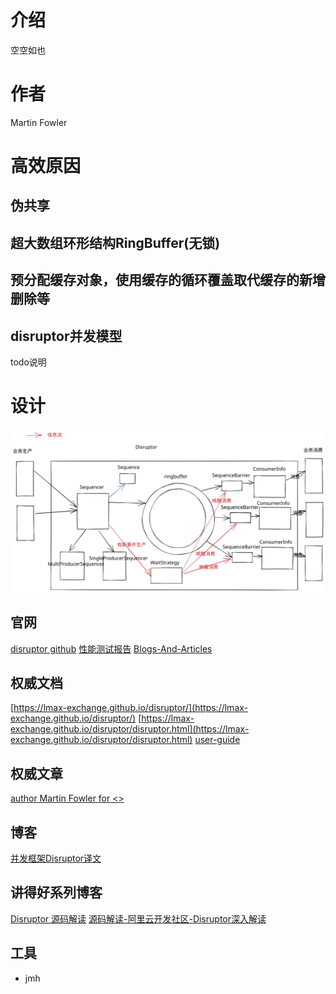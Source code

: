 # 介绍

空空如也

# 作者

Martin Fowler

# 高效原因

## 伪共享

## 超大数组环形结构RingBuffer(无锁)

##  预分配缓存对象，使用缓存的循环覆盖取代缓存的新增删除等

## disruptor并发模型
todo说明

# 设计
![disruptor架构图.svg](img/disruptor架构图.svg)

## 官网

[disruptor github](https://github.com/LMAX-Exchange/disruptor)
[性能测试报告](https://github.com/LMAX-Exchange/disruptor/wiki/Performance-Results)
[Blogs-And-Articles](https://github.com/LMAX-Exchange/disruptor/wiki/Blogs-And-Articles)
## 权威文档

[https://lmax-exchange.github.io/disruptor/](https://lmax-exchange.github.io/disruptor/)
[https://lmax-exchange.github.io/disruptor/disruptor.html](https://lmax-exchange.github.io/disruptor/disruptor.html)
[user-guide](https://lmax-exchange.github.io/disruptor/user-guide/index.html)

## 权威文章

[author Martin Fowler for <<The LMAX Architecture>>](https://martinfowler.com/articles/lmax.html)



## 博客
[并发框架Disruptor译文](https://developer.aliyun.com/article/88456?spm=a2c6h.14164896.0.0.48b348c27Hirdo)
## 讲得好系列博客
[Disruptor 源码解读](https://xie.infoq.cn/article/3ed1885602c2ca022bd00ee3c)
[源码解读-阿里云开发社区-Disruptor深入解读](https://developer.aliyun.com/article/553297)


## 工具
* jmh